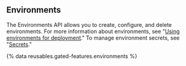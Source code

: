 ## Environments

The Environments API allows you to create, configure, and delete environments. For more information about environments, see "[Using environments for deployment](/actions/deployment/using-environments-for-deployment)." To manage environment secrets, see "[Secrets](/rest/reference/actions#secrets)."

{% data reusables.gated-features.environments %}